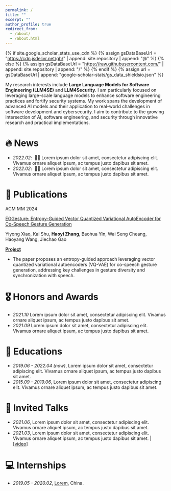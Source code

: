 ```yaml
---
permalink: /
title: ""
excerpt: ""
author_profile: true
redirect_from: 
  - /about/
  - /about.html
---
```


{% if site.google_scholar_stats_use_cdn %}
{% assign gsDataBaseUrl = "https://cdn.jsdelivr.net/gh/" | append: site.repository | append: "@" %}
{% else %}
{% assign gsDataBaseUrl = "https://raw.githubusercontent.com/" | append: site.repository | append: "/" %}
{% endif %}
{% assign url = gsDataBaseUrl | append: "google-scholar-stats/gs_data_shieldsio.json" %}

<span class='anchor' id='about-me'></span>

My research interests include **Large Language Models for Software Engineering (LLM4SE)** and **LLM4Security**. I am particularly focused on leveraging large-scale language models to enhance software engineering practices and fortify security systems. My work spans the development of advanced AI models and their application to real-world challenges in software development and cybersecurity. I aim to contribute to the growing intersection of AI, software engineering, and security through innovative research and practical implementations. 



# 🔥 News
- *2022.02*: &nbsp;🎉🎉 Lorem ipsum dolor sit amet, consectetur adipiscing elit. Vivamus ornare aliquet ipsum, ac tempus justo dapibus sit amet. 
- *2022.02*: &nbsp;🎉🎉 Lorem ipsum dolor sit amet, consectetur adipiscing elit. Vivamus ornare aliquet ipsum, ac tempus justo dapibus sit amet. 

# 📝 Publications 

<div class='paper-box'>
  <div class='paper-box-image'>
    <div>
      <div class="badge">ACM MM 2024</div>
    </div>
  </div>
  <div class='paper-box-text' markdown="1">

  [EGGesture: Entropy-Guided Vector Quantized Variational AutoEncoder for Co-Speech Gesture Generation](https://dl.acm.org/doi/pdf/10.1145/3664647.3681392)

  Yiyong Xiao, Kai Shu, **Haoyi Zhang**, Baohua Yin, Wai Seng Cheang, Haoyang Wang, Jiechao Gao

  [**Project**](https://dl.acm.org/doi/10.1145/3664647.3681392) <strong><span class='show_paper_citations' data='citation-data'></span></strong>
  - The paper proposes an entropy-guided approach leveraging vector quantized variational autoencoders (VQ-VAE) for co-speech gesture generation, addressing key challenges in gesture diversity and synchronization with speech.
  </div>
</div>


# 🎖 Honors and Awards
- *2021.10* Lorem ipsum dolor sit amet, consectetur adipiscing elit. Vivamus ornare aliquet ipsum, ac tempus justo dapibus sit amet. 
- *2021.09* Lorem ipsum dolor sit amet, consectetur adipiscing elit. Vivamus ornare aliquet ipsum, ac tempus justo dapibus sit amet. 

# 📖 Educations
- *2019.06 - 2022.04 (now)*, Lorem ipsum dolor sit amet, consectetur adipiscing elit. Vivamus ornare aliquet ipsum, ac tempus justo dapibus sit amet. 
- *2015.09 - 2019.06*, Lorem ipsum dolor sit amet, consectetur adipiscing elit. Vivamus ornare aliquet ipsum, ac tempus justo dapibus sit amet. 

# 💬 Invited Talks
- *2021.06*, Lorem ipsum dolor sit amet, consectetur adipiscing elit. Vivamus ornare aliquet ipsum, ac tempus justo dapibus sit amet. 
- *2021.03*, Lorem ipsum dolor sit amet, consectetur adipiscing elit. Vivamus ornare aliquet ipsum, ac tempus justo dapibus sit amet.  \| [\[video\]](https://github.com/)

# 💻 Internships
- *2019.05 - 2020.02*, [Lorem](https://github.com/), China.
